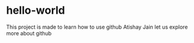 # hello-world
This project is made to learn how to use github
Atishay Jain
let us explore more about github
